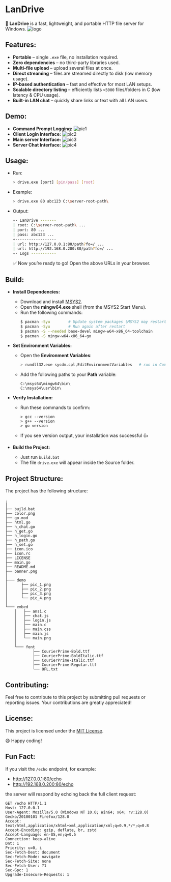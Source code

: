 # LanDrive

📁 **LanDrive** is a fast, lightweight, and portable HTTP file server for Windows.
![logo](banner.png)

## Features:
- **Portable** – single `.exe` file, no installation required.
- **Zero dependencies** – no third-party libraries used.
- **Multi-file upload** – upload several files at once.
- **Direct streaming** – files are streamed directly to disk (low memory usage).
- **IP-based authentication** – fast and effective for most LAN setups.
- **Scalable directory listing** – efficiently lists `>5000` files/folders in C (low latency & CPU usage).
- **Built-in LAN chat** – quickly share links or text with all LAN users.

## Demo:
- **Command Prompt Logging:** 
![pic1](demo/pic_1.png)
- **Client Login Interface:** 
![pic2](demo/pic_2.png)
- **Main server Interface:** 
![pic3](demo/pic_3.png)
- **Server Chat Interface:** 
![pic4](demo/pic_4.png)

## Usage:
- Run:
    ```sh
    > drive.exe [port] [pin/pass] [root]
    ```
- Example:
    ```sh
    > drive.exe 80 abc123 C:\server-root-path\
    ```
- Output:
    ```sh
    +- LanDrive -------
    | root: C:\server-root-path\ ...
    | port: 80 ...
    | pass: abc123 ...
    +------------------
    | url: http://127.0.0.1:80/path?fo=/ ...
    | url: http://192.168.0.200:80/path?fo=/ ...
    +- Logs -----------
    ```
    ✅ Now you’re ready to go! Open the above URLs in your browser.

## Build:
- **Install Dependencies:**
    - Download and install [MSYS2](https://www.msys2.org/).
    - Open the **mingw64.exe** shell (from the MSYS2 Start Menu).
    - Run the following commands:
        ```sh
        $ pacman -Syu        # Update system packages (MSYS2 may restart)
        $ pacman -Syu        # Run again after restart
        $ pacman -S --needed base-devel mingw-w64-x86_64-toolchain
        $ pacman -S mingw-w64-x86_64-go
        ```

- **Set Environment Variables:**
    - Open the **Environment Variables**:
        ```sh
        > rundll32.exe sysdm.cpl,EditEnvironmentVariables   # run in Command Prompt
        ```
    - Add the following paths to your **Path** variable:
        ```
        C:\msys64\mingw64\bin\
        C:\msys64\usr\bin\
        ```

- **Verify Installation:**
    - Run these commands to confirm:
        ```
        > gcc --version
        > g++ --version
        > go version
        ```
    - If you see version output, your installation was successful 👍

- **Build the Project:**
    - Just run `build.bat`
    - The file `drive.exe` will appear inside the Source folder.

## Project Structure:
The project has the following structure:

```
.
│
├── build.bat
├── color.png
├── go.mod
├── html.go
├── h_chat.go
├── h_get.go
├── h_login.go
├── h_path.go
├── h_set.go
├── icon.ico
├── icon.rc
├── LICENSE
├── main.go
├── README.md
├── banner.png
│
├─── demo
│      ├── pic_1.png
│      ├── pic_2.png
│      ├── pic_3.png
│      └── pic_4.png
│
└─── embed
    │   ├── ansi.c
    │   ├── chat.js
    │   ├── login.js
    │   ├── main.c
    │   ├── main.css
    │   ├── main.js
    │   └── main.png
    │
    └─── font
            ├── CourierPrime-Bold.ttf
            ├── CourierPrime-BoldItalic.ttf
            ├── CourierPrime-Italic.ttf
            ├── CourierPrime-Regular.ttf
            └── OFL.txt
```
## Contributing:
Feel free to contribute to this project by submitting pull requests or reporting issues. Your contributions are greatly appreciated!

## License:
This project is licensed under the [MIT License](LICENSE).

😄 Happy coding!

## Fun Fact: 
If you visit the `/echo` endpoint, for example:

- http://127.0.0.1:80/echo
- http://192.168.0.200:80/echo
  
the server will respond by echoing back the full client request:
```
GET /echo HTTP/1.1
Host: 127.0.0.1
User-Agent: Mozilla/5.0 (Windows NT 10.0; Win64; x64; rv:128.0) Gecko/20100101 Firefox/128.0
Accept: text/html,application/xhtml+xml,application/xml;q=0.9,*/*;q=0.8
Accept-Encoding: gzip, deflate, br, zstd
Accept-Language: en-US,en;q=0.5
Connection: keep-alive
Dnt: 1
Priority: u=0, i
Sec-Fetch-Dest: document
Sec-Fetch-Mode: navigate
Sec-Fetch-Site: none
Sec-Fetch-User: ?1
Sec-Gpc: 1
Upgrade-Insecure-Requests: 1
```
